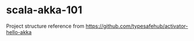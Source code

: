 # scala-akka-101
    
Project structure reference from https://github.com/typesafehub/activator-hello-akka
